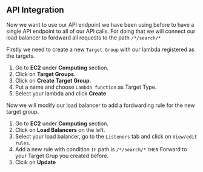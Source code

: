 ## API Integration

Now we want to use our API endpoint we have been using before to have a single API endpoint to all of our API calls. For doing that we will connect our load balancer to fordward all requests to the path `/*/search/*`

Firstly we need to create a new `Target Group` with our lambda registered as the targets.

1. Go to **EC2** under **Computing** section.
2. Click on **Target Groups**.
3. Click on **Create Target Group**.
4. Put a name and choose `Lambda function` as Target Type.
5. Select your lambda and click **Create**

Now we will modify our load balancer to add a fordwarding rule for the new target group.

1. Go to **EC2** under **Computing** section.
2. Click on **Load Balancers** on the left.
3. Select your load balancer, go to the `Listeners` tab and click on `View/edit rules`.
4. Add a new rule with condition `IF` path is `/*/search/*` `THEN` Forward to your Target Grup you created before.
5. Clcik on **Update**
